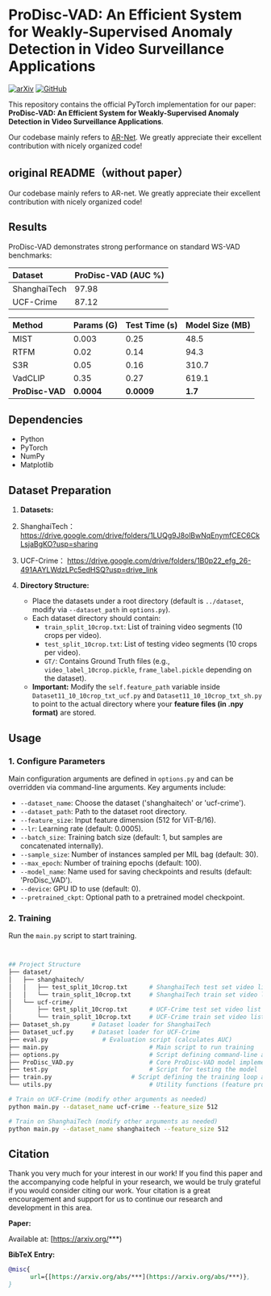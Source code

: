 # ProDisc-VAD: An Efficient System for Weakly-Supervised Anomaly Detection in Video Surveillance Applications

[![arXiv](https://img.shields.io/badge/arXiv-2505.02179-b31b1b.svg)](https://arxiv.org/abs/2505.02179)
[![GitHub](https://img.shields.io/badge/GitHub-Code-blue?logo=github)](https://github.com/modadundun/ProDisc-VAD)

This repository contains the official PyTorch implementation for our paper: **ProDisc-VAD: An Efficient System for Weakly-Supervised Anomaly Detection in Video Surveillance Applications**.

Our codebase mainly refers to [AR-Net](https://github.com/kchengiva/AR-Net). We greatly appreciate their excellent contribution with nicely organized code!


## original README（without paper）
Our codebase mainly refers to AR-net. We greatly appreciate their excellent contribution with nicely organized code!
## Results

ProDisc-VAD demonstrates strong performance on standard WS-VAD benchmarks:

| Dataset     | ProDisc-VAD (AUC %) |
| :-----------  | :------------------ | 
| ShanghaiTech   |97.98 |
| UCF-Crime     | 87.12   |


| Method        | Params (G) | Test Time (s) | Model Size (MB) |
| :------------ | :--------- | :------------ | :-------------- |
| MIST | 0.003 |0.25 | 48.5 |
| RTFM | 0.02 |0.14 | 94.3 |
| S3R | 0.05 |0.16 | 310.7 |
| VadCLIP | 0.35 |0.27 | 619.1 |
| **ProDisc-VAD** | **0.0004** |**0.0009** | **1.7** |
## Dependencies

* Python
* PyTorch
* NumPy
* Matplotlib

## Dataset Preparation


1.  **Datasets:**
2.  ShanghaiTech：
https://drive.google.com/drive/folders/1LUQg9J8olBwNqEnymfCEC6CkLsjaBgKO?usp=sharing

3.  UCF-Crime：
https://drive.google.com/drive/folders/1B0p22_efg_26-491AAYLWdzLPc5edHSQ?usp=drive_link
4.  **Directory Structure:**
    * Place the datasets under a root directory (default is `../dataset`, modify via `--dataset_path` in `options.py`).
    * Each dataset directory should contain:
        * `train_split_10crop.txt`: List of training video segments (10 crops per video). 
        * `test_split_10crop.txt`: List of testing video segments (10 crops per video).
        * `GT/`: Contains Ground Truth files (e.g., `video_label_10crop.pickle`, `frame_label.pickle` depending on the dataset).
    * **Important:** Modify the `self.feature_path` variable inside `Dataset11_10_10crop_txt_ucf.py` and `Dataset11_10_10crop_txt_sh.py` to point to the actual directory where your **feature files (in .npy format)** are stored.

## Usage

### 1. Configure Parameters


Main configuration arguments are defined in `options.py` and can be overridden via command-line arguments. Key arguments include:
* `--dataset_name`: Choose the dataset ('shanghaitech' or 'ucf-crime').
* `--dataset_path`: Path to the dataset root directory.
* `--feature_size`: Input feature dimension (512 for ViT-B/16).
* `--lr`: Learning rate (default: 0.0005).
* `--batch_size`: Training batch size (default: 1, but samples are concatenated internally).
* `--sample_size`: Number of instances sampled per MIL bag (default: 30).
* `--max_epoch`: Number of training epochs (default: 100).
* `--model_name`: Name used for saving checkpoints and results (default: 'ProDisc_VAD').
* `--device`: GPU ID to use (default: 0).
* `--pretrained_ckpt`: Optional path to a pretrained model checkpoint.

### 2. Training


Run the `main.py` script to start training.

```bash


## Project Structure
├── dataset/
│   ├── shanghaitech/
│   │   ├── test_split_10crop.txt      # ShanghaiTech test set video list 
│   │   └── train_split_10crop.txt     # ShanghaiTech train set video list 
│   └── ucf-crime/
│       ├── test_split_10crop.txt      # UCF-Crime test set video list 
│       └── train_split_10crop.txt     # UCF-Crime train set video list 
├── Dataset_sh.py      # Dataset loader for ShanghaiTech
├── Dataset_ucf.py     # Dataset loader for UCF-Crime
├── eval.py               # Evaluation script (calculates AUC)
├── main.py                            # Main script to run training
├── options.py                         # Script defining command-line arguments/options
├── ProDisc_VAD.py                     # Core ProDisc-VAD model implementation (PIL, PIDE)
├── test.py                            # Script for testing the model
├── train.py                      # Script defining the training loop and losses
└── utils.py                           # Utility functions (feature processing, plotting etc.)

# Train on UCF-Crime (modify other arguments as needed)
python main.py --dataset_name ucf-crime --feature_size 512

# Train on ShanghaiTech (modify other arguments as needed)
python main.py --dataset_name shanghaitech --feature_size 512

```

## Citation

Thank you very much for your interest in our work! If you find this paper and the accompanying code helpful in your research, we would be truly grateful if you would consider citing our work. Your citation is a great encouragement and support for us to continue our research and development in this area.

**Paper:**

Available at: [https://arxiv.org/***)

**BibTeX Entry:**

```bibtex
@misc{
      url={[https://arxiv.org/abs/***](https://arxiv.org/abs/***)},
}
